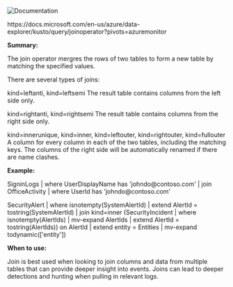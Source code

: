 ![Documentation](https://shields.io/badge/-Documentation-informational)
<p>
 https://docs.microsoft.com/en-us/azure/data-explorer/kusto/query/joinoperator?pivots=azuremonitor

</p>

 **Summary:**
<p>
The join operator mergres the rows of two tables to form a new table by matching the specified values.

There are several types of joins:

kind=leftanti, kind=leftsemi The result table contains columns from the left side only.

kind=rightanti, kind=rightsemi The result table contains columns from the right side only.

kind=innerunique, kind=inner, kind=leftouter, kind=rightouter, kind=fullouter A column for every column in each of the two tables, including the matching keys. The columns of the right side will be automatically renamed if there are name clashes.
</p>

 **Example:**
<p>
SigninLogs | where UserDisplayName has 'johndo@contoso.com' | join OfficeActivity | where UserId has 'johndo@contoso.com'

SecurityAlert | where isnotempty(SystemAlertId) | extend AlertId = tostring(SystemAlertId) | join kind=inner (SecurityIncident | where isnotempty(AlertIds) | mv-expand AlertIds | extend AlertId = tostring(AlertIds)) on AlertId | extend entity = Entities | mv-expand todynamic(['entity'])
</p>

 **When to use:**
<p>
Join is best used when looking to join columns and data from multiple tables that can provide deeper insight into events. Joins can lead to deeper detections and hunting when pulling in relevant logs.
</p>
